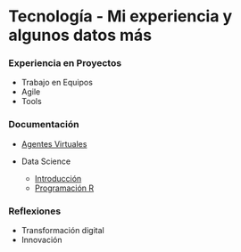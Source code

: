 # Tecnología  - Mi experiencia y algunos datos más


### Experiencia en Proyectos
- Trabajo en Equipos
- Agile
- Tools

### Documentación

- [Agentes Virtuales](https://github.com/Mpozoc/Documentos/tree/master/Agentes%20Inteligentes)
- Data Science

  - [Introducción](https://github.com/Mpozoc/Tecnologia/blob/master/Intro_Datascience.md)  
  - [Programación R](https://github.com/Mpozoc/Tecnologia/tree/master/Programación_R)


### Reflexiones
- Transformación digital
- Innovación








